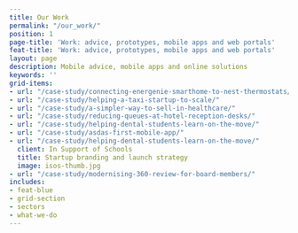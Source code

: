 ```yaml
---
title: Our Work
permalink: "/our_work/"
position: 1
page-title: 'Work: advice, prototypes, mobile apps and web portals'
feat-title: 'Work: advice, prototypes, mobile apps and web portals'
layout: page
description: Mobile advice, mobile apps and online solutions
keywords: ''
grid-items:
- url: "/case-study/connecting-energenie-smarthome-to-nest-thermostats/"
- url: "/case-study/helping-a-taxi-startup-to-scale/"
- url: "/case-study/a-simpler-way-to-sell-in-healthcare/"
- url: "/case-study/reducing-queues-at-hotel-reception-desks/"
- url: "/case-study/helping-dental-students-learn-on-the-move/"
- url: "/case-study/asdas-first-mobile-app/"
- url: "/case-study/helping-dental-students-learn-on-the-move/"
  client: In Support of Schools
  title: Startup branding and launch strategy
  image: isos-thumb.jpg
- url: "/case-study/modernising-360-review-for-board-members/"
includes:
- feat-blue
- grid-section
- sectors
- what-we-do
---
```


